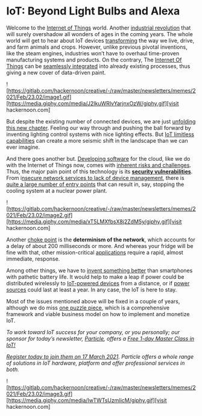 
# IoT: Beyond Light Bulbs and Alexa

Welcome to the [Internet of Things](https://hackernoon.com/everything-you-need-to-know-about-the-internet-of-things-ce815339c9f9) world. Another [industrial revolution](https://hackernoon.com/the-growth-of-internet-of-things-effective-technology-opportunities-677f322m) that will surely overshadow all wonders of ages in the coming years. The whole world will get to hear about IoT devices [transforming](https://hackernoon.com/iot-as-a-multi-faceted-game-changer-in-2021-and-beyond-aot3woo) the way we live, drive, and farm animals and crops. However, unlike previous pivotal inventions, like the steam engines, industries won’t have to overhaul time-proven manufacturing systems and products. On the contrary, The [Internet Of Things](https://hackernoon.com/benefits-of-using-iot-and-ai-together-o9263tz0) can be [seamlessly integrated](https://hackernoon.com/how-iot-data-can-help-accelerate-digital-transformation-1y3i3u1s) into already existing processes, thus giving a new cover of data-driven paint.

![https://gitlab.com/hackernoon/creative/-/raw/master/newsletters/memes/2021/Feb/23.02/image1.gif][https://media.giphy.com/media/J2IkuWRIvYarjnxOzW/giphy.gif][visit hackernoon.com]

But despite the existing number of connected devices, we are just [unfolding this new chapter](https://hackernoon.com/5-effective-ways-to-handle-iot-security-challenges-11y3461). Feeling our way through and pushing the ball forward by inventing lighting control systems with nice lighting effects. But [IoT limitless capabilities](https://hackernoon.com/the-way-to-building-integrated-data-platforms-with-iot-edge-devices-and-ai-algorithms-at-the-edge-q45a33xf) can create a more seismic shift in the landscape than we can ever imagine.

And there goes another but. [Developing software](https://hackernoon.com/industrial-iot-and-devops-how-to-get-started-lf25345w) for the cloud, like we do with the Internet of Things now, comes with [inherent risks and challenges](https://hackernoon.com/the-emergence-of-iot-security-in-the-post-covid-19-world-sb1f3zmg). Thus, the major pain point of this technology is its **[security vulnerabilities](https://hackernoon.com/smart-cities-cybersecurity-in-the-era-of-iot-6p103zsi)**. From i[nsecure network services to lack of device management](https://hackernoon.com/why-iot-security-is-only-as-good-as-the-weakest-link-ul3d3ut8), there is [quite a large number of entry points](https://hackernoon.com/iot-security-challenges-and-risk-mitigation-strategies-2fhf311m) that can result in, say, stopping the cooling system at a nuclear power plant.

![https://gitlab.com/hackernoon/creative/-/raw/master/newsletters/memes/2021/Feb/23.02/image2.gif][https://media.giphy.com/media/xT5LMXfbsX8j2ZdM5y/giphy.gif][visit hackernoon.com]

Another [choke point](https://hackernoon.com/iot-product-management-4-critical-success-factors-zds3uk6) is the **determinism of the network**, which accounts for a delay of about 200 milliseconds or more. And whereas your fridge will be fine with that, other mission-critical [applications](https://hackernoon.com/future-of-microservices-iot-2efc0ca84eb6) require a rapid, almost immediate, response.

Among other things, we have to [invent something better](https://hackernoon.com/how-the-iot-landscape-is-changing-with-voice-enabled-technology-sm1j3udb) than smartphones with pathetic battery life. It would help to make a leap if power could be distributed wirelessly to [IoT-powered devices](https://hackernoon.com/mobile-apps-as-iot-core-exploring-the-connection-9fcdc2eefcbe) from a distance, or if [power sources](https://hackernoon.com/lessons-learned-from-evaluating-iota-on-internet-of-things-devices-a44575e606de) could last at least a year. In any case, the IoT is here to stay.

Most of the issues mentioned above will be fixed in a couple of years, although we do miss [one puzzle piece](https://hackernoon.com/eco-big-data-applications-in-the-big-city-cleaning-the-metropolis-with-iot-and-ml-si4o3uh8), which is a comprehensive framework and viable business model on how to implement and monetize IoT.

*To work toward IoT success for your company, or you personally; our sponsor for today’s newsletter, [Particle](https://bit.ly/3aAy2Ff), offers a [Free 1-day Master Class in IoT!](https://spectra.particle.io/?utm_medium=display&utm_source=sponsored_display&utm_campaign=hackernoon_q12021)*

*[Register today to join them on 17 March 2021](https://spectra.particle.io/?utm_medium=display&utm_source=sponsored_display&utm_campaign=hackernoon_q12021). Particle offers a whole range of solutions in IoT hardware, platform and offer professional services in both.*

![https://gitlab.com/hackernoon/creative/-/raw/master/newsletters/memes/2021/Feb/23.02/image3.gif][https://media.giphy.com/media/IwTWTsUzmIicM/giphy.gif][visit hackernoon.com]
